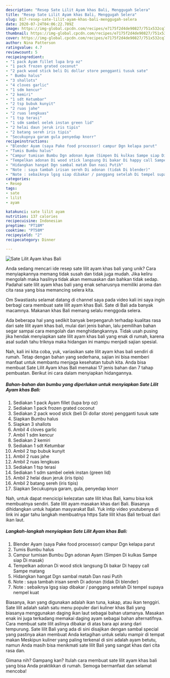 ```yaml
---
description: "Resep Sate Lilit Ayam khas Bali, Menggugah Selera"
title: "Resep Sate Lilit Ayam khas Bali, Menggugah Selera"
slug: 817-resep-sate-lilit-ayam-khas-bali-menggugah-selera
date: 2020-07-24T04:06:22.709Z
image: https://img-global.cpcdn.com/recipes/e7175f2d4de90827/751x532cq70/sate-lilit-ayam-khas-bali-foto-resep-utama.jpg
thumbnail: https://img-global.cpcdn.com/recipes/e7175f2d4de90827/751x532cq70/sate-lilit-ayam-khas-bali-foto-resep-utama.jpg
cover: https://img-global.cpcdn.com/recipes/e7175f2d4de90827/751x532cq70/sate-lilit-ayam-khas-bali-foto-resep-utama.jpg
author: Nina Patterson
ratingvalue: 4.7
reviewcount: 5
recipeingredient:
- "1 pack Ayam fillet lupa brp oz"
- "1 pack frozen grated coconut"
- "2 pack wood stick beli Di dollar store pengganti tusuk sate"
- " Bumbu halus"
- "3 shallots"
- "4 cloves garlic"
- "1 sdm kencur"
- "2 kemiri"
- "1 sdt Ketumbar"
- "2 tsp bubuk kunyit"
- "2 ruas jahe"
- "2 ruas lengkuas"
- "1 tsp terasi"
- "1 sdm sambel oelek instan green lid"
- "2 helai daun jeruk iris tipis"
- "2 batang sereh iris tipis"
- "Secukupnya garam gula penyedap knorr"
recipeinstructions:
- "Blender Ayam (saya Pake food processor) campur Dgn kelapa parut"
- "Tumis Bumbu halus"
- "Campur tumisan Bumbu Dgn adonan Ayam (Simpen Di kulkas Sampe siap Di masak)"
- "Tempelkan adonan Di wood stick langsung Di bakar Di happy call Sampe matang"
- "Hidangkan hangat Dgn sambal matah Dan nasi Putih"
- "Note : saya tambah irisan sereh Di adonan (tidak Di blender)"
- "Note : sebaiknya lgsg siap dibakar / panggang setelah Di tempel supaya nempel kuat"
categories:
- Resep
tags:
- sate
- lilit
- ayam

katakunci: sate lilit ayam 
nutrition: 137 calories
recipecuisine: Indonesian
preptime: "PT18M"
cooktime: "PT58M"
recipeyield: "2"
recipecategory: Dinner

---
```



![Sate Lilit Ayam khas Bali](https://img-global.cpcdn.com/recipes/e7175f2d4de90827/751x532cq70/sate-lilit-ayam-khas-bali-foto-resep-utama.jpg)

Anda sedang mencari ide resep sate lilit ayam khas bali yang unik? Cara menyiapkannya memang tidak susah dan tidak juga mudah. Jika keliru mengolah maka hasilnya tidak akan memuaskan dan bahkan tidak sedap. Padahal sate lilit ayam khas bali yang enak seharusnya memiliki aroma dan cita rasa yang bisa memancing selera kita.

Om Swastiastu selamat datang di channel saya pada video kali ini saya ingin berbagi cara membuat sate lilit ayam khas Bali. Sate di Bali ada banyak macamnya. Makanan khas Bali memang selalu menggoda selera.

Ada beberapa hal yang sedikit banyak berpengaruh terhadap kualitas rasa dari sate lilit ayam khas bali, mulai dari jenis bahan, lalu pemilihan bahan segar sampai cara mengolah dan menghidangkannya. Tidak usah pusing jika hendak menyiapkan sate lilit ayam khas bali yang enak di rumah, karena asal sudah tahu triknya maka hidangan ini mampu menjadi sajian spesial.


Nah, kali ini kita coba, yuk, variasikan sate lilit ayam khas bali sendiri di rumah. Tetap dengan bahan yang sederhana, sajian ini bisa memberi manfaat untuk membantu menjaga kesehatan tubuh kita. Anda bisa membuat Sate Lilit Ayam khas Bali memakai 17 jenis bahan dan 7 tahap pembuatan. Berikut ini cara dalam menyiapkan hidangannya.

<!--inarticleads1-->

##### Bahan-bahan dan bumbu yang diperlukan untuk menyiapkan Sate Lilit Ayam khas Bali:

1. Sediakan 1 pack Ayam fillet (lupa brp oz)
1. Sediakan 1 pack frozen grated coconut
1. Sediakan 2 pack wood stick (beli Di dollar store) pengganti tusuk sate
1. Siapkan  Bumbu halus
1. Siapkan 3 shallots
1. Ambil 4 cloves garlic
1. Ambil 1 sdm kencur
1. Sediakan 2 kemiri
1. Sediakan 1 sdt Ketumbar
1. Ambil 2 tsp bubuk kunyit
1. Ambil 2 ruas jahe
1. Ambil 2 ruas lengkuas
1. Sediakan 1 tsp terasi
1. Sediakan 1 sdm sambel oelek instan (green lid)
1. Ambil 2 helai daun jeruk (iris tipis)
1. Ambil 2 batang sereh (iris tipis)
1. Siapkan Secukupnya garam, gula, penyedap knorr


Nah, untuk dapat mencicipi kelezatan sate lilit khas Bali, kamu bisa kok membuatnya sendiri. Sate lilit ayam masakan khas dari Bali. Biasanya dihidangkan untuk hajatan masyarakat Bali. Yuk intip video youtubenya di link ini agar tahu langkah membuatnya https Sate lilit khas Bali terbuat dari ikan laut. 

<!--inarticleads2-->

##### Langkah-langkah menyiapkan Sate Lilit Ayam khas Bali:

1. Blender Ayam (saya Pake food processor) campur Dgn kelapa parut
1. Tumis Bumbu halus
1. Campur tumisan Bumbu Dgn adonan Ayam (Simpen Di kulkas Sampe siap Di masak)
1. Tempelkan adonan Di wood stick langsung Di bakar Di happy call Sampe matang
1. Hidangkan hangat Dgn sambal matah Dan nasi Putih
1. Note : saya tambah irisan sereh Di adonan (tidak Di blender)
1. Note : sebaiknya lgsg siap dibakar / panggang setelah Di tempel supaya nempel kuat


Biasanya, ikan yang digunakan adalah ikan tuna, kakap, atau ikan tenggiri. Sate lilit adalah salah satu menu populer dari kuliner khas Bali yang biasanya menggunakan daging ikan laut sebagai bahan utamanya. Masakan enak ini juga terkadang memakai daging ayam sebagai bahan alternatifnya. Cara membuat sate lilit aslinya dibakar di atas bara api arang dari tempurung. Sate lilit Bali yang ada di sini disajikan dengan sambal special yang pastinya akan membuat Anda ketagihan untuk selalu mampir di tempat makan Meskipun kuliner yang paling terkenal di sini adalah ayam betutu, namun Anda masih bisa menikmati sate lilit Bali yang sangat khas dari cita rasa dan. 

Gimana nih? Gampang kan? Itulah cara membuat sate lilit ayam khas bali yang bisa Anda praktikkan di rumah. Semoga bermanfaat dan selamat mencoba!
